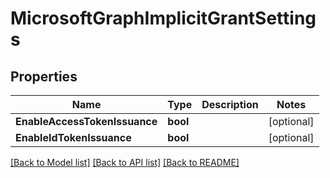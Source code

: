 # MicrosoftGraphImplicitGrantSettings

## Properties

Name | Type | Description | Notes
------------ | ------------- | ------------- | -------------
**EnableAccessTokenIssuance** | **bool** |  | [optional] 
**EnableIdTokenIssuance** | **bool** |  | [optional] 

[[Back to Model list]](../README.md#documentation-for-models) [[Back to API list]](../README.md#documentation-for-api-endpoints) [[Back to README]](../README.md)


